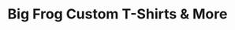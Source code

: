 ---
title: "Big Frog Custom T-Shirts & More"
url: /bradenton/big-frog-custom-t-shirts-and-more/
shop: craft
---